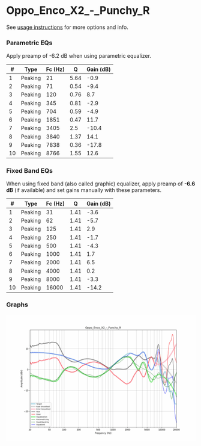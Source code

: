 # Oppo_Enco_X2_-_Punchy_R
See [usage instructions](https://github.com/jaakkopasanen/AutoEq#usage) for more options and info.

### Parametric EQs
Apply preamp of -6.2 dB when using parametric equalizer.

|   # | Type    |   Fc (Hz) |    Q |   Gain (dB) |
|-----|---------|-----------|------|-------------|
|   1 | Peaking |        21 | 5.64 |        -0.9 |
|   2 | Peaking |        71 | 0.54 |        -9.4 |
|   3 | Peaking |       120 | 0.76 |         8.7 |
|   4 | Peaking |       345 | 0.81 |        -2.9 |
|   5 | Peaking |       704 | 0.59 |        -4.9 |
|   6 | Peaking |      1851 | 0.47 |        11.7 |
|   7 | Peaking |      3405 | 2.5  |       -10.4 |
|   8 | Peaking |      3840 | 1.37 |        14.1 |
|   9 | Peaking |      7838 | 0.36 |       -17.8 |
|  10 | Peaking |      8766 | 1.55 |        12.6 |

### Fixed Band EQs
When using fixed band (also called graphic) equalizer, apply preamp of **-6.6 dB** (if available) and set gains manually with these parameters.

|   # | Type    |   Fc (Hz) |    Q |   Gain (dB) |
|-----|---------|-----------|------|-------------|
|   1 | Peaking |        31 | 1.41 |        -3.6 |
|   2 | Peaking |        62 | 1.41 |        -5.7 |
|   3 | Peaking |       125 | 1.41 |         2.9 |
|   4 | Peaking |       250 | 1.41 |        -1.7 |
|   5 | Peaking |       500 | 1.41 |        -4.3 |
|   6 | Peaking |      1000 | 1.41 |         1.7 |
|   7 | Peaking |      2000 | 1.41 |         6.5 |
|   8 | Peaking |      4000 | 1.41 |         0.2 |
|   9 | Peaking |      8000 | 1.41 |        -3.3 |
|  10 | Peaking |     16000 | 1.41 |       -14.2 |

### Graphs
![](./Oppo_Enco_X2_-_Punchy_R.png)
